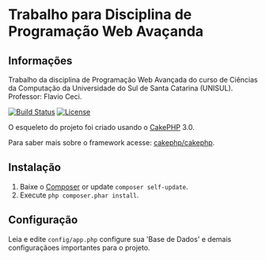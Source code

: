 # Trabalho para Disciplina de Programação Web Avaçanda

## Informações
Trabalho da disciplina de Programação Web Avançada do curso de Ciências da Computação da Universidade do Sul de Santa Catarina (UNISUL).
Professor: Flavio Ceci.

[![Build Status](https://api.travis-ci.org/cakephp/app.png)](https://travis-ci.org/cakephp/app)
[![License](https://poser.pugx.org/cakephp/app/license.svg)](https://packagist.org/packages/cakephp/app)

O esqueleto do projeto foi criado usando o [CakePHP](http://cakephp.org) 3.0.

Para saber mais sobre o framework acesse: [cakephp/cakephp](https://github.com/cakephp/cakephp).

## Instalação

1. Baixe o [Composer](http://getcomposer.org/doc/00-intro.md) or update `composer self-update`.
2. Execute `php composer.phar install`.



## Configuração

Leia e edite `config/app.php` configure sua 'Base de Dados' e demais configuraçãoes importantes para o projeto.
